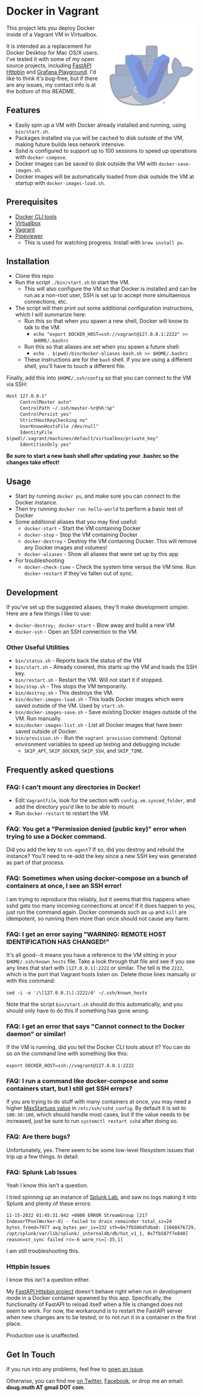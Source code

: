 
# Docker in Vagrant

<img src="./img/logo.png" align="right" width="250" />

This project lets you deploy Docker inside of a Vagrant VM in Virtualbox.

It is intended as a replacement for Docker Desktop for Mac OS/X users.  I've tested it with some of my open source projects, including [FastAPI Httpbin](https://github.com/dmuth/fastapi-httpbin) and [Grafana Playground](https://github.com/dmuth/grafana-playground).  I'd like to think it's bug-free, but if there are any issues, my contact info is at the bottom of this README.


## Features

- Easily spin up a VM with Docker already installed and running, using `bin/start.sh`.
- Packages installed via `yum` will be cached to disk outside of the VM, making future builds less network intensive.
- Sshd is configured to support up to 100 sessions to speed up operations with `docker-compose`.
- Docker images can be saved to disk outside the VM with `docker-save-images.sh`.
- Docker images will be automatically loaded from disk outside the VM at startup with `docker-images-load.sh`.


## Prerequisites

- [Docker CLI tools](https://formulae.brew.sh/formula/docker)
- [Virtualbox](https://www.virtualbox.org/)
- [Vagrant](https://www.vagrantup.com/)
- [Pipeviewer](https://catonmat.net/unix-utilities-pipe-viewer)
  - This is used for watching progress.  Install with `brew install pv`.


## Installation

- Clone this repo
- Run the script `./bin/start.sh` to start the VM.
  - This will also configure the VM so that Docker is installed and can be run as a non-root user, SSH is set up to accept more simultaenous connections, etc.
- The script will then print out some additional configuration instructions, which I will summarize here:
  - Run this so that when you spawn a new shell, Docker will know to talk to the VM:
    - `echo "export DOCKER_HOST=ssh://vagrant@127.0.0.1:2222" >> $HOME/.bashrc`
  - Run this so that aliases are set when you spawn a future shell:
    - `echo . $(pwd)/bin/docker-aliases-bash.sh >> $HOME/.bashrc`
  - These instructions are for the `bash` shell.  If you are using a different shell, you'll have to touch a different file.

Finally, add this into `$HOME/.ssh/config` so that you can connect to the VM via SSH:
```
Host 127.0.0.1"
     ControlMaster auto"
     ControlPath ~/.ssh/master-%r@%h:%p"
     ControlPersist yes"
     StrictHostKeyChecking no"
     UserKnownHostsFile /dev/null"
     IdentityFile $(pwd)/.vagrant/machines/default/virtualbox/private_key"
     IdentitiesOnly yes"
```

**Be sure to start a new bash shell after updating your .bashrc so the changes take effect!**


## Usage

- Start by running `docker ps`, and make sure you can connect to the Docker instance.
- Then try running `docker run hello-world` to perform a basic test of Docker
- Some additional aliases that you may find useful:
  - `docker-start` - Start the VM containing Docker
  - `docker-stop` - Stop the VM containing Docker
  - `docker-destroy` - Destroy the VM containing Docker.  This will remove any Docker images and volumes!
  - `docker-aliases` - Show all aliases that were set up by this app
- For troubleshooting
  - `docker-check-time` - Check the system time versus the VM time.  Run `docker-restart` if they've fallen out of sync.


## Development

If you've set up the suggested aliases, they'll make development simpler.  Here are a few things
I like to use:
- `docker-destroy; docker-start` - Blow away and build a new VM
- `docker-ssh` - Open an SSH connection to the VM.


### Other Useful Utilities

- `bin/status.sh` - Reports back the status of the VM
- `bin/start.sh` - Already covered, this starts up the VM and loads the SSH key.
- `bin/restart.sh` - Restart the VM.  Will not start it if stopped.
- `bin/stop.sh`  - This stops the VM temporarily.
- `bin/destroy.sh` - This destroys the VM.
- `bin/docker-images-load.sh` - This loads Docker images which were saved outside of the VM. Used by `start.sh`.
- `bin/docker-images-save.sh` - Save existing Docker images outside of the VM. Run manually.
- `bin/docker-images-list.sh` - List all Docker images that have been saved outside of Docker.
- `bin/provision.sh` - Run the `vagrant provision` command.  Optional environment variables to speed up testing and debugging include:
  - `SKIP_APT`, `SKIP_DOCKER`, `SKIP_SSH`, and `SKIP_TIME`.


## Frequently asked questions


### FAQ: I can't mount any directories in Docker!

- Edit `Vagrantfile`, look for the section with `config.vm.synced_folder`, and add the directory you'd like to be able to mount
- Run `docker-restart` to restart the VM.


### FAQ: You get a "Permission denied (public key)" error when trying to use a Docker command.

Did you add the key to `ssh-agent`?  If so, did you destroy and rebuild the instance?  You'll need to re-add the key since a new SSH key was generated as part of that process.


### FAQ: Sometimes when using docker-compose on a bunch of containers at once, I see an SSH error!

I am trying to reproduce this reliably, but it seems that this happens when sshd gets too many incoming connections at once!  If it does happen to you, just run the command again.  Docker commands such as `up` and `kill` are idempotent, so running them more than once should not cause any harm.


### FAQ: I get an error saying "WARNING: REMOTE HOST IDENTIFICATION HAS CHANGED!"

It's all good--it means you have a reference to the VM sitting in your `$HOME/.ssh/known_hosts` file.
Take a look through that file and see if you see any lines that start with `[127.0.0.1]:2222` or similar.
The tell is the `2222`, which is the port that Vagrant hosts listen on.  Delete those lines manually 
or with this command:

`sed -i -e '/\[127.0.0.1\]:2222/d' ~/.ssh/known_hosts`

Note that the script `bin/start.sh` should do this automatically, and you should only have to
do this if something has gone wrong.


### FAQ: I get an error that says "Cannot connect to the Docker daemon" or similar!

If the VM is running, did you tell the Docker CLI tools about it?  You can do so on the command
line with something like this:

`export DOCKER_HOST=ssh://vagrant@127.0.0.1:2222`


### FAQ: I run a command like docker-compose and some containers start, but I still get SSH errors?

If you are trying to do stuff with many containers at once, you may need a higher [MaxStartups value](https://stackoverflow.com/questions/4812134/in-sshd-configuration-what-does-maxstartups-103060-mean) in `/etc/ssh/sshd_config`.  By default it is set to `100:30:100`, which should handle most cases, but if the value needs to be increased, just be sure to run `systemctl restart sshd` after doing so.


### FAQ: Are there bugs?

Unfortunately, yes.  There seem to be some low-level filesystem issues that trip up a few things.  In detail:


### FAQ: Splunk Lab Issues

Yeah I know this isn't a question.

I tried spinning up an instance of [Splunk Lab](https://github.com/dmuth/splunk-lab), and saw no logs making it into Splunk and plenty of these errors:

```
11-15-2022 01:45:31.042 +0000 ERROR StreamGroup [217 IndexerTPoolWorker-0] - failed to drain remainder total_sz=24 bytes_freed=7977 avg_bytes_per_iv=332 sth=0x7fb586dfdba0: [1668476729, /opt/splunk/var/lib/splunk/_internaldb/db/hot_v1_1, 0x7fb587f7e840] reason=st_sync failed rc=-6 warm_rc=[-35,1]
```

I am still troubleshooting this.


### Httpbin Issues

I know this isn't a question either.

My [FastAPI Httpbin project](https://github.com/dmuth/fastapi-httpbin) doesn't behave right when
run in development mode in a Docker container spawned by this app.  Specifically, the functionality
of FastAPI to reload itself when a file is changed does not seem to work.  For now, the workaround
is to restart the FastAPI server when new changes are to be tested, or to not run it in a container 
in the first place.

Production use is unaffected.


## Get In Touch

If you run into any problems, feel free to [open an issue](https://github.com/dmuth/docker-in-vagrant/issues).

Otherwise, you can find me [on Twitter](https://twitter.com/dmuth), [Facebook](https://facebook.com/dmuth), or drop me an email: **doug.muth AT gmail DOT com**.



